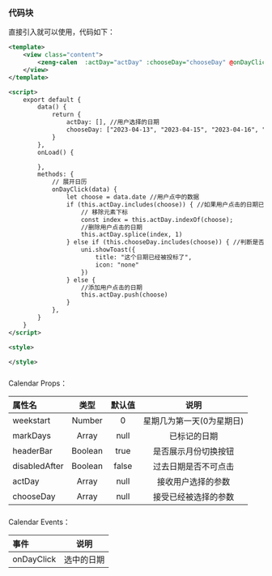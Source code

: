 

###  代码块

直接引入就可以使用，代码如下：
```xml
<template>
	<view class="content">
		<zeng-calen  :actDay="actDay" :chooseDay="chooseDay" @onDayClick='onDayClick'></zeng-calen>
	</view>
</template>

<script>
	export default {
		data() {
			return {
				actDay: [], //用户选择的日期
				chooseDay: ["2023-04-13", "2023-04-15", "2023-04-16", "2023-04-05"], //已被投标的数据
			}
		},
		onLoad() {

		},
		methods: {
			// 展开日历
			onDayClick(data) {
				let choose = data.date //用户点中的数据
				if (this.actDay.includes(choose)) { //如果用户点击的日期已经存在
					// 移除元素下标
					const index = this.actDay.indexOf(choose);
					//删除用户点击的日期
					this.actDay.splice(index, 1)
				} else if (this.chooseDay.includes(choose)) { //判断是否已经被投标
					uni.showToast({
						title: "这个日期已经被投标了",
						icon: "none"
					})
				} else {
					//添加用户点击的日期
					this.actDay.push(choose)
				}
			},
		}
	}
</script>

<style>
 
</style>

```
### 
Calendar Props：

| 属性名   | 类型 |   默认值	 |     说明  	 |  
| :----- | :--: | :-------: | :-------: |
| weekstart |  Number  | 0 | 星期几为第一天(0为星期日) |
| markDays |  Array  | null |  已标记的日期 |
| headerBar |  Boolean  | true | 是否展示月份切换按钮 |
| disabledAfter |  Boolean  | false | 过去日期是否不可点击 |
| actDay |  Array  | null | 接收用户选择的参数 |
| chooseDay |  Array  | null | 接受已经被选择的参数 |

### 
Calendar Events：

| 事件   | 说明 |
| :----- | :--: |
| onDayClick |  选中的日期  |